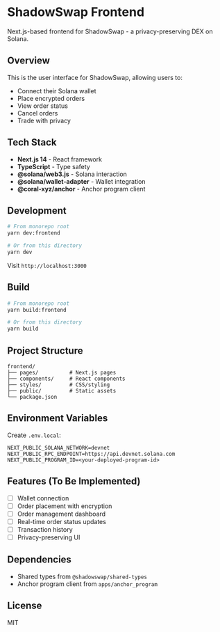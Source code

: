 # ShadowSwap Frontend

Next.js-based frontend for ShadowSwap - a privacy-preserving DEX on Solana.

## Overview

This is the user interface for ShadowSwap, allowing users to:
- Connect their Solana wallet
- Place encrypted orders
- View order status
- Cancel orders
- Trade with privacy

## Tech Stack

- **Next.js 14** - React framework
- **TypeScript** - Type safety
- **@solana/web3.js** - Solana interaction
- **@solana/wallet-adapter** - Wallet integration
- **@coral-xyz/anchor** - Anchor program client

## Development

```bash
# From monorepo root
yarn dev:frontend

# Or from this directory
yarn dev
```

Visit `http://localhost:3000`

## Build

```bash
# From monorepo root
yarn build:frontend

# Or from this directory
yarn build
```

## Project Structure

```
frontend/
├── pages/          # Next.js pages
├── components/     # React components
├── styles/         # CSS/styling
├── public/         # Static assets
└── package.json
```

## Environment Variables

Create `.env.local`:

```env
NEXT_PUBLIC_SOLANA_NETWORK=devnet
NEXT_PUBLIC_RPC_ENDPOINT=https://api.devnet.solana.com
NEXT_PUBLIC_PROGRAM_ID=<your-deployed-program-id>
```

## Features (To Be Implemented)

- [ ] Wallet connection
- [ ] Order placement with encryption
- [ ] Order management dashboard
- [ ] Real-time order status updates
- [ ] Transaction history
- [ ] Privacy-preserving UI

## Dependencies

- Shared types from `@shadowswap/shared-types`
- Anchor program client from `apps/anchor_program`

## License

MIT

